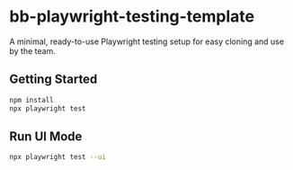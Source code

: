 # bb-playwright-testing-template

A minimal, ready-to-use Playwright testing setup for easy cloning and use by the team.

## Getting Started

```bash
npm install
npx playwright test
```

## Run UI Mode

```bash
npx playwright test --ui
```

